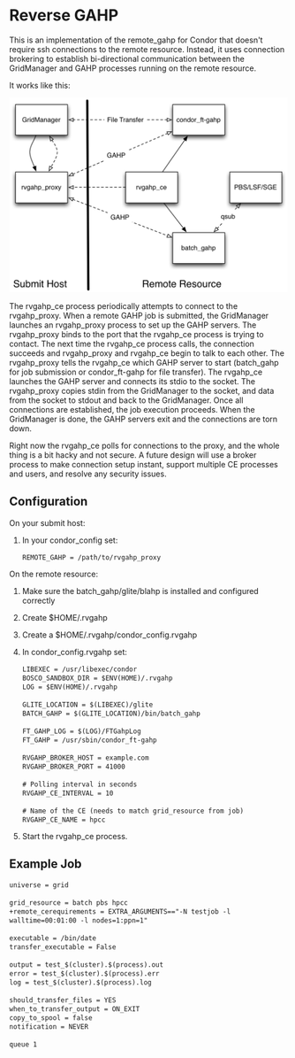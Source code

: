 Reverse GAHP
============

This is an implementation of the remote_gahp for Condor that doesn't require
ssh connections to the remote resource. Instead, it uses connection brokering
to establish bi-directional communication between the GridManager and GAHP
processes running on the remote resource.

It works like this:

![rvgahp design](doc/rvgahp.png)

The rvgahp_ce process periodically attempts to connect to the rvgahp_proxy.
When a remote GAHP job is submitted, the GridManager launches an rvgahp_proxy
process to set up the GAHP servers. The rvgahp_proxy binds to the port that
the rvgahp_ce process is trying to contact. The next time the rvgahp_ce process
calls, the connection succeeds and rvgahp_proxy and rvgahp_ce begin to
talk to each other. The rvgahp_proxy tells the rvgahp_ce which GAHP server
to start (batch_gahp for job submission or condor_ft-gahp for file transfer).
The rvgahp_ce launches the GAHP server and connects its stdio to the socket.
The rvgahp_proxy copies stdin from the GridManager to the socket, and data
from the socket to stdout and back to the GridManager. Once all connections are
established, the job execution proceeds. When the GridManager is done, the GAHP
servers exit and the connections are torn down.

Right now the rvgahp_ce polls for connections to the proxy, and the whole
thing is a bit hacky and not secure. A future design will use a broker process
to make connection setup instant, support multiple CE processes and users, and
resolve any security issues.

Configuration
-------------

On your submit host:

1. In your condor_config set:

    ```
    REMOTE_GAHP = /path/to/rvgahp_proxy
    ```

On the remote resource:

1. Make sure the batch_gahp/glite/blahp is installed and configured correctly
1. Create $HOME/.rvgahp
1. Create a $HOME/.rvgahp/condor_config.rvgahp
1. In condor_config.rvgahp set:

    ```
    LIBEXEC = /usr/libexec/condor
    BOSCO_SANDBOX_DIR = $ENV(HOME)/.rvgahp
    LOG = $ENV(HOME)/.rvgahp

    GLITE_LOCATION = $(LIBEXEC)/glite
    BATCH_GAHP = $(GLITE_LOCATION)/bin/batch_gahp

    FT_GAHP_LOG = $(LOG)/FTGahpLog
    FT_GAHP = /usr/sbin/condor_ft-gahp

    RVGAHP_BROKER_HOST = example.com
    RVGAHP_BROKER_PORT = 41000

    # Polling interval in seconds
    RVGAHP_CE_INTERVAL = 10

    # Name of the CE (needs to match grid_resource from job)
    RVGAHP_CE_NAME = hpcc
    ```

1. Start the rvgahp_ce process.

Example Job
-----------
```
universe = grid

grid_resource = batch pbs hpcc
+remote_cerequirements = EXTRA_ARGUMENTS=="-N testjob -l walltime=00:01:00 -l nodes=1:ppn=1"

executable = /bin/date
transfer_executable = False

output = test_$(cluster).$(process).out
error = test_$(cluster).$(process).err
log = test_$(cluster).$(process).log

should_transfer_files = YES
when_to_transfer_output = ON_EXIT
copy_to_spool = false
notification = NEVER

queue 1
```
